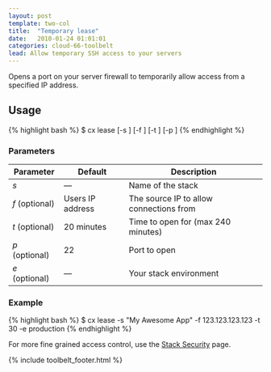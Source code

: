 ```yaml
---
layout: post
template: two-col
title:  "Temporary lease"
date:   2010-01-24 01:01:01
categories: cloud-66-toolbelt
lead: Allow temporary SSH access to your servers
---
```


Opens a port on your server firewall to temporarily allow access from a specified IP address.

## Usage
{% highlight bash %}
$ cx lease [-s <stack>] [-f <from IP>] [-t <time to open>] [-p <port>]
{% endhighlight %}

<h3>Parameters</h3>
<table class='table table-bordered table-striped table-small'>
    <thead>
        <tr>
            <th align="center">Parameter</th>
            <th align="center">Default</th>
            <th align="center">Description</th>
        </tr>
    </thead>
    <tbody>
        <tr>
            <td><i>s</i></td>
            <td>&mdash;</td>
            <td>Name of the stack</td>
        </tr>
        <tr>
            <td><i>f</i> (optional)</td>
            <td>Users IP address</td>
            <td>The source IP to allow connections from</td>
        </tr>
        <tr>
            <td><i>t</i> (optional)</td>
            <td>20 minutes</td>
            <td>Time to open for (max 240 minutes)</td>
        </tr>
        <tr>
            <td><i>p</i> (optional)</td>
            <td>22</td>
            <td>Port to open</td>
        </tr>
        <tr>
            <td><i>e</i> (optional)</td>
            <td>&mdash;</td>
            <td>Your stack environment</td>
        </tr>
    </tbody>
</table>

<h3>Example</h3>
{% highlight bash %}
$ cx lease -s "My Awesome App" -f 123.123.123.123 -t 30 -e production
{% endhighlight %}

For more fine grained access control, use the [Stack Security](/stack-features/stack-security.html) page.

{% include toolbelt_footer.html %}